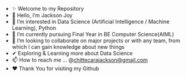 - ✨ Welcome to my Repository
- 👋 Hello, I’m Jackson Joy
- 👀 I’m interested in Data Science (Artificial Intelligence / Machine Learning), Python
- 🌱 I’m currently pursuing Final Year in BE Computer Science(AIML)
- 💞️ I’m looking to collaborate on major projects or with any team, from which I can gain knowledge about new things
- ✔ Exploring & Learning more about Data Science
- 📫 How to reach me ... @chittecarajackson@gmail.com
- ❤ Thank You for visiting my Github

<!---
Jacksonjoygithub/Jacksonjoygithub is a ✨ special ✨ repository because its `README.md` (this file) appears on your GitHub profile.
You can click the Preview link to take a look at your changes.
--->
